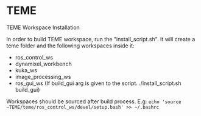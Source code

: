 # TEME
TEME Workspace Installation

In order to build TEME workspace, run the "install_script.sh".
It will create a teme folder and the following workspaces inside it:  
  - ros_control_ws
  - dynamixel_workbench
  - kuka_ws
  - image_processing_ws
  - ros_gui_ws (If build_gui arg is given to the script. ./install_script.sh build_gui)

Workspaces should be sourced after build process. E.g:
  `echo 'source ~TEME/teme/ros_control_ws/devel/setup.bash' >> ~/.bashrc`
